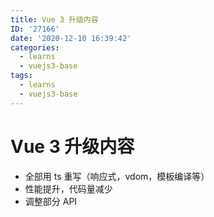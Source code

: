 ```yaml
---
title: Vue 3 升级内容
ID: '27166'
date: '2020-12-10 16:39:42'
categories:
  - learns
  - vuejs3-base
tags:
  - learns
  - vuejs3-base
---
```


# Vue 3 升级内容

- 全部用 ts 重写（响应式，vdom，模板编译等）
- 性能提升，代码量减少
- 调整部分 API
 
 
